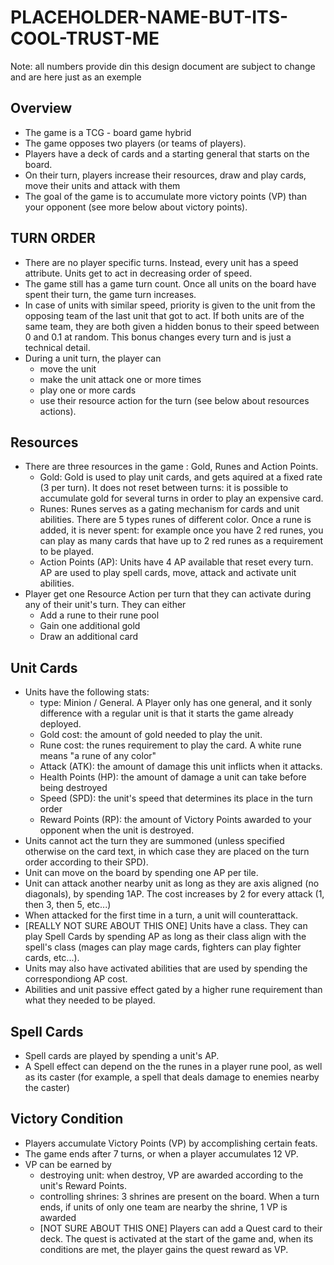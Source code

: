# PLACEHOLDER-NAME-BUT-ITS-COOL-TRUST-ME

Note: all numbers provide din this design document  are subject to change and are here just as an exemple

## Overview

- The game is a TCG - board game hybrid
- The game opposes two players (or teams of players).
- Players have a deck of cards and a starting general that starts on the board.
- On their turn, players increase their resources, draw and play cards, move their units and attack with them
- The goal of the game is to accumulate more victory points (VP) than your opponent (see more below about victory points).

## TURN ORDER
- There are no player specific turns. Instead, every unit has a speed attribute. Units get to act in decreasing order of speed.
- The game still has a game turn count. Once all units on the board have spent their turn, the game turn increases.
- In case of units with similar speed, priority is given to the unit from the opposing team of the last unit that got to act. If both units are of the same team, they are both given a hidden bonus to their speed between 0 and 0.1 at random. This bonus changes every turn and is just a technical detail.
- During a unit turn, the player can
    - move the unit
    - make the unit attack one or more times
    - play one or more cards
    - use their resource action for the turn (see below about resources actions).

## Resources
- There are three resources in the game : Gold, Runes and Action Points.
    - Gold: Gold is used to play unit cards, and gets aquired at a fixed rate (3 per turn). It does not reset between turns: it is possible to accumulate gold for several turns in order to play an expensive card.
    - Runes: Runes serves as a gating mechanism for cards and unit abilities. There are 5 types runes of different color. Once a rune is added, it is never spent: for example once you have 2 red runes, you can play as many cards that have up to 2 red runes as a requirement to be played.
    - Action Points (AP): Units have 4 AP available that reset every turn. AP are used to play spell cards, move, attack and activate unit 
    abilities.
- Player get one Resource Action per turn that they can activate during any of their unit's turn. They can either
    - Add a rune to their rune pool
    - Gain one additional gold
    - Draw an additional card

## Unit Cards
- Units have the following stats: 
    - type: Minion / General. A Player only has one general, and it sonly difference with a regular unit is that it starts the game already deployed.
    - Gold cost: the amount of gold needed to play the unit.
    - Rune cost: the runes requirement to play the card. A white rune means "a rune of any color"
    - Attack (ATK): the amount of damage this unit inflicts when it attacks.
    - Health Points (HP): the amount of damage a unit can take before being destroyed
    - Speed (SPD): the unit's speed that determines its place in the turn order
    - Reward Points (RP): the amount of Victory Points awarded to your opponent when the unit is destroyed.
- Units cannot act the turn they are summoned (unless specified otherwise on the card text, in which case they are placed on the turn order according to their SPD).
- Unit can move on the board by spending one AP per tile.
- Unit can attack another nearby unit as long as they are axis aligned (no diagonals), by spending 1AP. The cost increases by 2 for every attack (1, then 3, then 5, etc...)
- When attacked for the first time in a turn, a unit will counterattack.
- [REALLY NOT SURE ABOUT THIS ONE] Units have a class. They can play Spell Cards by spending AP as long as their class align with the spell's class (mages can play mage cards, fighters can play fighter cards, etc...).
- Units may also have activated abilities that are used by spending the correspondiong AP cost. 
- Abilities and unit passive effect gated by a higher rune requirement than what they needed to be played.


## Spell Cards
- Spell cards are played by spending a unit's AP.
- A Spell effect can depend on the the runes in a player rune pool, as well as its caster (for example, a spell that deals damage to enemies nearby the caster)

## Victory Condition
- Players accumulate Victory Points (VP) by accomplishing certain feats.
- The game ends after 7 turns, or when a player accumulates 12 VP.
- VP can be earned by
    - destroying unit: when destroy, VP are awarded according to the unit's Reward Points.
    - controlling shrines: 3 shrines are present on the board. When a turn ends, if units of only one team are nearby the shrine, 1 VP is awarded
    - [NOT SURE ABOUT THIS ONE] Players can add a Quest card to their deck. The quest is activated at the start of the game and, when its conditions are met, the player gains the quest reward as VP.